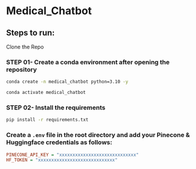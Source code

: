# Medical_Chatbot

## Steps to run:

Clone the Repo

### STEP 01- Create a conda environment after opening the repository

```bash
conda create -n medical_chatbot python=3.10 -y
```

```bash
conda activate medical_chatbot
```

### STEP 02- Install the requirements

```bash
pip install -r requirements.txt
```

### Create a `.env` file in the root directory and add your Pinecone & Huggingface credentials as follows:

```ini
PINECONE_API_KEY = "xxxxxxxxxxxxxxxxxxxxxxxxxxxxx"
HF_TOKEN = "xxxxxxxxxxxxxxxxxxxxxxxxxxxxx"
```
